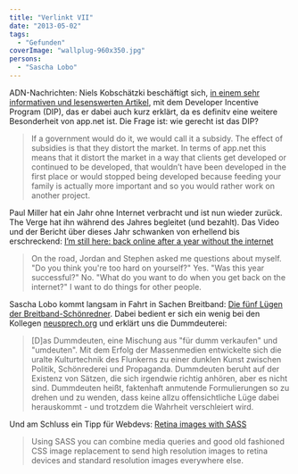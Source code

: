 ```yaml
---
title: "Verlinkt VII"
date: "2013-05-02"
tags:
  - "Gefunden"
coverImage: "wallplug-960x350.jpg"
persons:
  - "Sascha Lobo"
---
```


ADN-Nachrichten: Niels Kobschätzki beschäftigt sich, [in einem sehr informativen und lesenswerten Artikel](http://niels.kobschaetzki.net/blog/2013/05/01/double-dipping-and-the-dip/), mit dem Developer Incentive Program (DIP), das er dabei auch kurz erklärt, da es definitv eine weitere Besonderheit von app.net ist. Die Frage ist: wie gerecht ist das DIP?

> If a government would do it, we would call it a subsidy. The effect of subsidies is that they distort the market. In terms of app.net this means that it distort the market in a way that clients get developed or continued to be developed, that wouldn’t have been developed in the first place or would stopped being developed because feeding your family is actually more important and so you would rather work on another project.

Paul Miller hat ein Jahr ohne Internet verbracht und ist nun wieder zurück. The Verge hat ihn während des Jahres begleitet (und bezahlt). Das Video und der Bericht über dieses Jahr schwanken von erhellend bis erschreckend: [I’m still here: back online after a year without the internet](http://www.theverge.com/2013/5/1/4279674/im-still-here-back-online-after-a-year-without-the-internet)

> On the road, Jordan and Stephen asked me questions about myself. "Do you think you're too hard on yourself?" Yes. "Was this year successful?" No. "What do you want to do when you get back on the internet?" I want to do things for other people.

Sascha Lobo kommt langsam in Fahrt in Sachen Breitband: [Die fünf Lügen der Breitband-Schönredner](http://www.spiegel.de/netzwelt/web/sascha-lobo-die-fuenf-luegen-der-breitband-schoenredner-a-897385.html). Dabei bedient er sich ein wenig bei den Kollegen [neusprech.org](http://neusprech.org) und erklärt uns die Dummdeuterei:

> \[D\]as Dummdeuten, eine Mischung aus "für dumm verkaufen" und "umdeuten". Mit dem Erfolg der Massenmedien entwickelte sich die uralte Kulturtechnik des Flunkerns zu einer dunklen Kunst zwischen Politik, Schönrederei und Propaganda. Dummdeuten beruht auf der Existenz von Sätzen, die sich irgendwie richtig anhören, aber es nicht sind. Dummdeuten heißt, faktenhaft anmutende Formulierungen so zu drehen und zu wenden, dass keine allzu offensichtliche Lüge dabei herauskommt - und trotzdem die Wahrheit verschleiert wird.

Und am Schluss ein Tipp für Webdevs: [Retina images with SASS](http://chrisltd.com/blog/2013/05/retina-images-sass/)

> Using SASS you can combine media queries and good old fashioned CSS image replacement to send high resolution images to retina devices and standard resolution images everywhere else.
